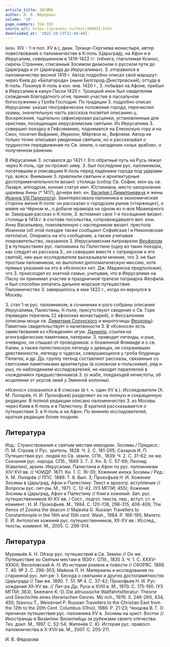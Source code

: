 ```yaml
---
article_title: ЗОСИМА
author: И. В. Фёдорова
volume: '20'
page_numbers: 354-355
source_url: https://pravenc.ru/text/200031.html
downloaded_at: '2025-10-13T12:48:48Z'
---
```


(кон. XIV - 1-я пол. XV в.), диак. Троице-Сергиева монастыря, автор повествования о паломничестве в К-поль (Царьград), на Афон и в Иерусалим, совершенном в 1419-1422 гг. («Книга, глаголемая Ксенос, сиречь Странник, списанный Зосимом диаконом о русском пути до Царяграда и от Царяграда до Иерусалима»). З. отправился в паломничество весной 1419 г. Автор подробно описал свой маршрут: через Киев до «Белагорода» (ныне Белгород-Днестровский), оттуда в К-поль. Покинув К-поль в кон. янв. 1420 г., З. побывал на Афоне, прибыл в Иерусалим в канун Пасхи 1420 г. Троицкий инок был свидетелем схождения благодатного огня, принял участие в пасхальном богослужении у Гроба Господня. По традиции З. подробно описал Иерусалим: указал географическое положение города, перечислил храмы, значительную часть рассказа посвятил описанию ц. Воскресения, тщательно зафиксировал расценки, установленные для христиан, посещающих иерусалимские святыни. Из Иерусалима З. совершил поездку в Гефсиманию, поднимался на Елеонскую гору и на Сион, посетил Вифанию, Иерихон, Мёртвое м., Вифлеем. Автор не только точно описывал увиденные святыни, но и рассказывал о трудностях передвижения по Св. земле, о нападении «злых арабов», о полученном ранении.

В Иерусалиме З. оставался до 1421 г. Его обратный путь на Русь лежал через К-поль, где он прожил зиму. З. был последним рус. паломником, посетившим и описавшим К-поль перед падением города под ударами тур. войск. Внимание З. привлекли святыни и архитектурные достопримечательности визант. столицы (собор Св. Софии, мон-рь св. Лазаря, ипподром, конная статуя имп. Юстиниана, место захоронения царевны Анны († 1417), дочери вел. кн. [Василия I Димитриевича](<https://pravenc.ru/text/Василий I Димитриевич.html>) и жены [Иоанна VIII Палеолога](<https://pravenc.ru/text/Иоанн VIII Палеолог.html>)). Заинтересовала паломника и экономическая сторона жизни К-поля: он рассказал о городском рынке («торжище»), о маяке на Чёрном м., о добыче мрамора на одном из о-вов Мраморного м. Завершая рассказ о К-поле, З. вспомнил свое 1-е посещение визант. столицы в 1414 г. в составе посольства, сопровождавшего вел. кнж. Анну Васильевну, помолвленную с наследником визант. престола Иоанном (об этой поездке также сообщают Софийская I и Никоновская летописи). Опираясь на это сообщение, а также учитывая покровительство, оказанное З. Иерусалимским патриархом [Феофилом II](<https://pravenc.ru/text/Феофилом II.html>) в путешествиях рус. паломника по Палестине (одну из таких поездок, как следует из рассказа З., он совершил вместе с патриархом и его свитой), нек-рые исследователи высказывали мнение, что З. не был простым паломником, но выполнял дипломатическую миссию, хотя прямых указаний на это в «Ксеносе» нет. Дж. Маджеска предположил, что З. происходил из знатной семьи, учитывая, что в Иерусалиме на Пасху он принимал участие в праздничной трапезе патриарха Феофила и был способен оплатить дальнее морское путешествие. Паломничество З. завершилось в мае 1422 г., когда он вернулся в Москву.

З. стал 1-м рус. паломником, в сочинении к-рого собраны описания Иерусалима, Палестины, К-поля, присутствуют сведения о Св. Горе (приведен перечень 22 афонских монастырей), о Фессалонике (описаны мощи св. [Димитрия Солунского](<https://pravenc.ru/text/Димитрий Солунский.html>) и мироточицы [Феодоры](https://pravenc.ru/text/Феодоры.html)). Памятник свидетельствует о начитанности З. В «Ксеносе» есть заимствования из «Хождения» игум. [Даниила](https://pravenc.ru/text/Даниил.html), ссылки на агиографические памятники, патерики. З. приводит легенды, к-рые, очевидно, он слышал от проводников: о блаженной Фомаиде и о св. Калии, а также палестинскую легенду о девицах, не сохранивших девственности, легенду о чудесах, совершающихся у гроба блудницы Пелагеи, и др. Др. группу легенд составляют рассказы, связанные со светскими памятниками архитектуры (в основном к-польскими), ряд к-рых, по наблюдениям исследователей, не находит параллелей в «хождениях» предшественников З. (о жабе, поедающей нечистоты, об исцелении от укусов змей у Змеиной колонны).

«Ксенос» сохранился в 8 списках (в т. ч. один XV в.). Исследователи (Х. М. Лопарёв, Н. И. Прокофьев) разделяют их на полную и сокращенную редакции. В полной редакции описано паломничество З. из Москвы через Киев в К-поль и в Палестину. В краткой рассказывается о путешествии З. в К-поль и на Афон. По мнению исследователей, краткая редакция более поздняя.

## Литература

Изд.: Странствования к святым местам иеродиак. Зосимы / Предисл.: П. М. Строев // Рус. зритель. 1828. Ч. 2. С. 181-205; Сахаров И. П. Путешествия рус. людей по Св. земле. СПб., 1839. Ч. 2. С. 31-62; он же. Сказания рус. народа. СПб., 1849 3. Т. 2. Кн. 8. С. 57-69; Леонид (Кавелин), архим. Иерусалим, Палестина и Афон по рус. паломникам XIV-XVI вв. // ЧОИДР. 1871. Кн. 1. С. 16-30; Хожение инока Зосимы / Ред.: Х. М. Лопарёв // ППС. 1889. Т. 8. Вып. 3; Прокофьев Н. И. Хожение Зосимы в Царьград, Афон и Палестину: Текст и археогр. вступление // Вопросы рус. лит-ры. М., 1971. С. 12-42. (УЗ МГПИ; 455); Хожение Зосимы в Царьград, Афон и Палестину // Книга хожений: Зап. рус. путешественников XI-XV вв. / Сост., подгот. текста, пер., вступ. ст. и коммент.: Н. И. Прокофьев. М., 1984. С. 120-136, 298-315, 406-409; The Xenos of Zosima the deacon // Majeska G. Russian Travellers to Constantinople in the 14th and 15th сent. Wash., 1984. P. 166-195; Малето Е. И. Антология хожений рус. путешественников, XII-XV вв.: Исслед., тексты, коммент. М., 2005. С. 296-314.

## Литература

Муравьёв А. Н. Обзор рус. путешествий в Св. Землю // Он же. Путешествие ко Святым местам в 1830 г. СПб., 1835 3. Ч. 1. С. XXXV-XXXIX; Веселовский А. Н. Из истории романа и повести // СбОРЯС. 1886. Т. 40. № 2. С. 296-303; Майков Л. Н. Материалы и исследования по старинной рус. лит-ре: 1. Беседа о святынях и других достопамятностях Царьграда // Там же. 1890. Т. 51. № 4. С. 37-42; Прокофьев Н. И. Рус. хождения XII-XV вв. // Лит-ра Др. Руси и XVIII в. М., 1970. С. 175-190. (УЗ МГПИ; 363); Seemann K.-D. Die altrussische Wallfahrtsliteratur: Theorie und Geschichte eines literarischen Genres. Mü
nch., 1976. S. 246-260, 434, 450; Stavrou T., Weisensel P. Russian Travellers to the Christian East from the 12th to the 20th Cent. Columbus (Ohio), 1986. P. 21-23; Ченцова В. Г. О причинах путешествия рус. паломника XV в. Зосимы на христ. Восток // Иностранцы в Византии: Византийцы за рубежами своего отечества: Тез. докл. М., 1997. С. 52-54; Житенёв С. Ю. История рус. правосл. паломничества в X-XVII вв. М., 2007. С. 205-211.

И. В. Фёдорова

